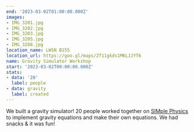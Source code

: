```yaml
---
end: '2023-03-02T01:00:00.000Z'
images:
- IMG_3201.jpg
- IMG_3202.jpg
- IMG_3203.jpg
- IMG_3205.jpg
- IMG_3208.jpg
location_name: LWSN B155
location_url: https://goo.gl/maps/Zf11gkds1MKLJJYT6
name: Gravity Simulator Workshop
start: '2023-03-02T00:00:00.000Z'
stats:
- data: '20'
  label: people
- data: gravity
  label: created
---
```


We built a gravity simulator! 20 people worked together on [SIMple Physics](https://gravity.simple-physics.org/) to implement gravity equations and make their own equations. We had snacks & it was fun!